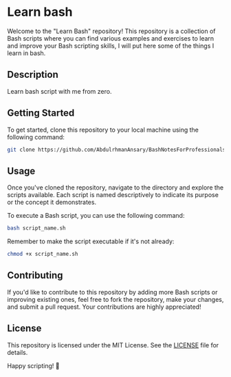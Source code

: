 # Learn bash
Welcome to the "Learn Bash" repository! This repository is a collection of Bash scripts where you can find various examples and exercises to learn and improve your Bash scripting skills, I will put here some of the things I learn in bash.
## Description
Learn bash script with me from zero.

## Getting Started
To get started, clone this repository to your local machine using the following command:
```bash
git clone https://github.com/AbdulrhmanAnsary/BashNotesForProfessionalsBook.git
```
## Usage
Once you've cloned the repository, navigate to the directory and explore the scripts available. Each script is named descriptively to indicate its purpose or the concept it demonstrates.

To execute a Bash script, you can use the following command:
```bash
bash script_name.sh
```
Remember to make the script executable if it's not already:
```bash
chmod +x script_name.sh
```
## Contributing
If you'd like to contribute to this repository by adding more Bash scripts or improving existing ones, feel free to fork the repository, make your changes, and submit a pull request. Your contributions are highly appreciated!
## License
This repository is licensed under the MIT License. See the [LICENSE](/LICENSE) file for details.

Happy scripting! 🚀
